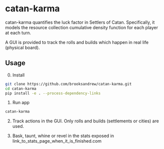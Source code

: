 # catan-karma

catan-karma quantifies the luck factor in Settlers of Catan.  Specifically, it models the resource
collection cumulative density function for each player at each turn.  

A GUI is provided to track the rolls and builds which happen in real life (physical board).

## Usage

0. Install

```bash
git clone https://github.com/brooksandrew/catan-karma.git
cd catan-karma
pip install -e . --process-dependency-links
```

1. Run app

```bash
catan-karma
```

2. Track actions in the GUI.  Only rolls and builds (settlements or cities) are used.

3. Bask, taunt, whine or revel in the stats exposed in link_to_stats_page_when_it_is_finished.com


